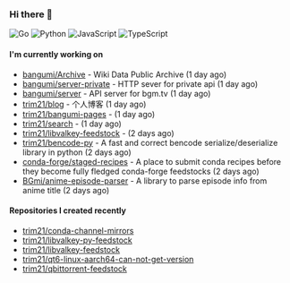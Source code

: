 ### Hi there 👋

![Go](https://img.shields.io/badge/go-%2300ADD8.svg?style=for-the-badge&logo=go&logoColor=white)
![Python](https://img.shields.io/badge/python-3670A0?style=for-the-badge&logo=python&logoColor=ffdd54)
![JavaScript](https://img.shields.io/badge/javascript-%23323330.svg?style=for-the-badge&logo=javascript&logoColor=%23F7DF1E)
![TypeScript](https://img.shields.io/badge/typescript-%23007ACC.svg?style=for-the-badge&logo=typescript&logoColor=white)

#### I'm currently working on

- [bangumi/Archive](https://github.com/bangumi/Archive) - Wiki Data Public Archive (1 day ago)
- [bangumi/server-private](https://github.com/bangumi/server-private) - HTTP sever for private api (1 day ago)
- [bangumi/server](https://github.com/bangumi/server) - API server for bgm.tv (1 day ago)
- [trim21/blog](https://github.com/trim21/blog) - 个人博客 (1 day ago)
- [trim21/bangumi-pages](https://github.com/trim21/bangumi-pages) -  (1 day ago)
- [trim21/search](https://github.com/trim21/search) -  (1 day ago)
- [trim21/libvalkey-feedstock](https://github.com/trim21/libvalkey-feedstock) -  (2 days ago)
- [trim21/bencode-py](https://github.com/trim21/bencode-py) - A fast and correct bencode serialize/deserialize library in python (2 days ago)
- [conda-forge/staged-recipes](https://github.com/conda-forge/staged-recipes) - A place to submit conda recipes before they become fully fledged conda-forge feedstocks (2 days ago)
- [BGmi/anime-episode-parser](https://github.com/BGmi/anime-episode-parser) - A library to parse episode info from anime title (2 days ago)

#### Repositories I created recently

- [trim21/conda-channel-mirrors](https://github.com/trim21/conda-channel-mirrors)
- [trim21/libvalkey-py-feedstock](https://github.com/trim21/libvalkey-py-feedstock)
- [trim21/libvalkey-feedstock](https://github.com/trim21/libvalkey-feedstock)
- [trim21/qt6-linux-aarch64-can-not-get-version](https://github.com/trim21/qt6-linux-aarch64-can-not-get-version)
- [trim21/qbittorrent-feedstock](https://github.com/trim21/qbittorrent-feedstock)
